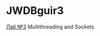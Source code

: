 # JWDBguir3
[Лаб №3](https://drive.google.com/file/d/1VWQehGj8SZWjzrQ_CPxJrbjlZOY0hQEB/view?usp=sharing) Multithreading and Sockets
